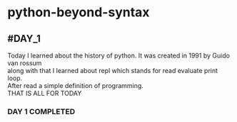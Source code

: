 ﻿#  python-beyond-syntax

##  #DAY_1 <br>
Today I learned about the history of python. It was created in 1991 by Guido van rossum <br>
along with that I learned about repl which stands for read evaluate print loop. <br>
After read a simple definition of programming. <br>
THAT IS ALL FOR TODAY <br>

###  DAY 1 COMPLETED
